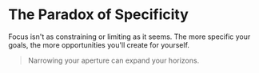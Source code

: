 # The Paradox of Specificity
Focus isn't as constraining or limiting as it seems.
The more specific your goals, the more opportunities you'll create for yourself.
> Narrowing your aperture can expand your horizons.

